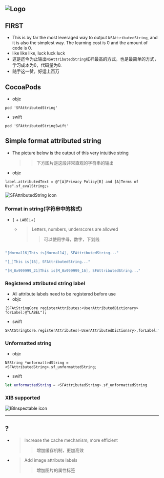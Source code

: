 
![Logo](https://raw.githubusercontent.com/Meterwhite/SFAttributedString/master/Label.png)
---
## FIRST
* This is by far the most leveraged way to output `NSAttributedString`, and it is also the simplest way. The learning cost is 0 and the amount of code is 0.
* like like like, luck luck luck
* 这是迄今为止输出`NSAttributedString`杠杆最高的方式，也是最简单的方式，学习成本为0，代码量为0.
* 随手这一赞，好运上百万

## CocoaPods
- objc
```
pod 'SFAttributedString'
```
- swift
```
pod 'SFAttributedStringSwift'
```

## Simple format attributed string
- The picture below is the output of this very intuitive string
    >> 下方图片是这段非常直观的字符串的输出
- objc
```
label.attributedText = @"[A]Privacy Policy[B] and [A]Terms of Use".sf_evalString;⤵️
```
![SFAttributedString icon](https://raw.githubusercontent.com/Meterwhite/SFAttributedString/master/EXP.png)

### Format in string(字符串中的格式)
-  `[` + `LABEL`+`]`
    - >Letters, numbers, underscores are allowed
        >> 可以使用字母，数字，下划线

```swift

"[Normal16]This is[Normal14], SFAttributedString..."

"[_]This is[16], SFAttributedString..."

"[N_0x999999_21]This is[M_0x999999_16], SFAttributedString..."

```
    
### Registered attributed string label
- All attribute labels need to be registered before use
- objc
```objc
[SFAtStringCore registerAttributes:<UserAttributedDictionary> forLabel:@"LABEL"];
```
- swift
```swift
SFAtStringCore.registerAttributes(<UserAttributedDictionary>,forLabel:"LABEL")
```

### Unformatted string
- objc
```objc
NSString *unformattedString = <SFAttributedString>.sf_unformattedString;
```
- swift
```swift
let unformattedString = <SFAttributedString>.sf_unformattedString
```

### XIB supported
![IBInspectable icon](https://raw.githubusercontent.com/Meterwhite/SFAttributedString/master/IBEditor.png)

---

## ?
- > Increase the cache mechanism, more efficient
    >> 增加缓存机制，更加高效
- > Add image attribute labels
    >> 增加图片的属性标签
